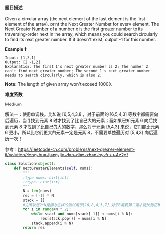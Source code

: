 #### **题目描述**

Given a circular array (the next element of the last element is the first element of the array), print the Next Greater Number for every element. The Next Greater Number of a number x is the first greater number to its traversing-order next in the array, which means you could search circularly to find its next greater number. If it doesn't exist, output -1 for this number.

**Example 1:**

```
Input: [1,2,1]
Output: [2,-1,2]
Explanation: The first 1's next greater number is 2; The number 2 can't find next greater number; The second 1's next greater number needs to search circularly, which is also 2.
```



**Note:** The length of given array won't exceed 10000.

**难度系数**    

Medium

解法一：使用单调栈。比如说 [6,5,4,3,8]，对于前面的 [6,5,4,3] 等数字都需要向后遍历，当寻找到元素 8 时才找到了比自己大的元素；而如果已知元素 6 向后找到元素 8 才找到了比自己的大的数字，那么对于元素 [5,4,3] 来说，它们都比元素 6 更小，所以比它们更大的元素一定是元素 8，不需要单独遍历对 [5,4,3] 向后遍历一次！

参考：https://leetcode-cn.com/problems/next-greater-element-ii/solution/dong-hua-jiang-jie-dan-diao-zhan-by-fuxu-4z2g/

```python
class Solution(object):
    def nextGreaterElements(self, nums):
        """
        :type nums: List[int]
        :rtype: List[int]
        """
        N = len(nums)
        res = [-1] * N
        stack = []
        #之所以是2*N是因为这样的测试用例[10,8,4,3,7],对于8需要第二遍才能找到正确的值
        for i in range(N * 2):
            while stack and nums[stack[-1]] < nums[i % N]:
                res[stack.pop()] = nums[i % N]
            stack.append(i % N)
        return res
```

